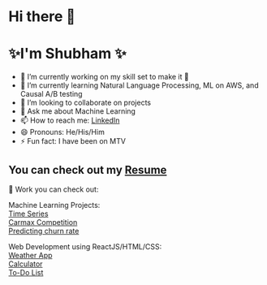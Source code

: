 # Hi there 👋
# ✨I'm Shubham ✨
<!--
**shubham14yadav/shubham14yadav** is a ✨ _special_ ✨ repository because its `README.md` (this file) appears on your GitHub profile.
Here are some ideas to get you started:
- 🔭 I’m currently working on ...
- 🌱 I’m currently learning ...
- 👯 I’m looking to collaborate on ...
- 🤔 I’m looking for help with ...
- 💬 Ask me about ...
- 📫 How to reach me: ...
- 😄 Pronouns: ...
- ⚡ Fun fact: ...
-->

- 🔭 I’m currently working on my skill set to make it :muscle:
- 🌱 I’m currently learning Natural Language Processing, ML on AWS, and Causal A/B testing
- 👯 I’m looking to collaborate on projects
- 💬 Ask me about Machine Learning
- 📫 How to reach me: [LinkedIn](https://www.linkedin.com/in/shubham-utdallas/)
- 😄 Pronouns: He/His/Him
- ⚡ Fun fact: I have been on MTV

## You can check out my [Resume](https://shubham14yadav.github.io/Resume/)

📝 Work you can check out:

Machine Learning Projects:<br>
[Time Series](https://github.com/shubham14yadav/Predicting_Sales_Time_Series)<br>
[Carmax Competition](https://github.com/shubham14yadav/Carmax_competition)<br>
[Predicting churn rate](https://github.com/shubham14yadav/Banking_Predictive)

Web Development using ReactJS/HTML/CSS:<br>
[Weather App](https://github.com/shubham14yadav/my_weather_app)<br>
[Calculator](https://github.com/shubham14yadav/My_Calculator)<br>
[To-Do List](https://shubham14yadav.github.io/first-app/ )

